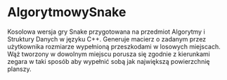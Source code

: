 # AlgorytmowySnake
Kosolowa wersja gry Snake przygotowana na przedmiot Algorytmy i Struktury Danych w języku C++. Generuje macierz o zadanym przez użytkownika rozmiarze wypełnioną przeszkodami w losowych miejscach. Wąż tworzony w dowolnym miejscu porusza się zgodnie z kierunkami zegara w taki sposób aby wypełnić sobą jak największą powierzchnię planszy.
